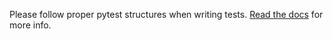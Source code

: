 Please follow proper pytest structures when writing tests. [Read the docs](https://docs.pytest.org/en/7.1.x/) for more info.
